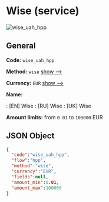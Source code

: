 
# Wise (service) 
![wise_uah_hpp](https://static.openfintech.io/payment_methods/wise_uah_hpp/logo.svg?w=400&c=v0.59.26#w200)  

## General 
 
**Code:** `wise_uah_hpp` 
 
**Method:** `wise` 
 [show -->](/payment-methods/wise/) 
 
**Currency:** `EUR` [show -->](/currencies/EUR/) 
 
**Name:** 
 
:	[EN] Wise 
:	[RU] Wise 
:	[UK] Wise 
 
**Amount limits:** from `0.01` to `100000` EUR 

## JSON Object 

```json
{
  "code":"wise_uah_hpp",
  "flow":"hpp",
  "method":"wise",
  "currency":"EUR",
  "fields":null,
  "amount_min":0.01,
  "amount_max":100000
}
```  
